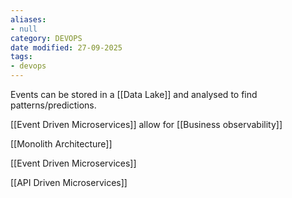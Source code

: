 ```yaml
---
aliases:
- null
category: DEVOPS
date modified: 27-09-2025
tags:
- devops
---
```

Events can be stored in a [[Data Lake]] and analysed to find patterns/predictions.  

[[Event Driven Microservices]] allow for [[Business observability]]

[[Monolith Architecture]]

[[Event Driven Microservices]]

[[API Driven Microservices]]